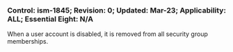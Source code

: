 ### Control: ism-1845; Revision: 0; Updated: Mar-23; Applicability: ALL; Essential Eight: N/A
<p>When a user account is disabled, it is removed from all security group memberships.</p>